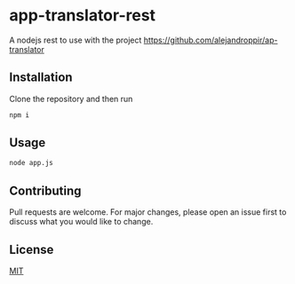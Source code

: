 # app-translator-rest

A nodejs rest to use with the project https://github.com/alejandroppir/ap-translator

## Installation

Clone the repository and then run
```bash
npm i
```

## Usage
```bash
node app.js
```

## Contributing
Pull requests are welcome. For major changes, please open an issue first to discuss what you would like to change.

## License
[MIT](https://choosealicense.com/licenses/mit/)
